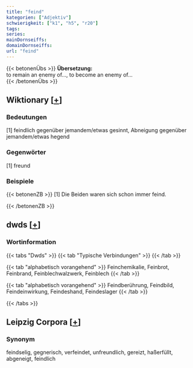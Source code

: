 ```yaml
---
title: "feind"
kategorien: ["Adjektiv"]
schwierigkeit: ["k1", "h5", "r20"]
tags:
series:
mainDornseiffs:
domainDornseiffs:
url: "feind"
---
```


{{< betonenÜbs >}}
**Übersetzung:**  
to remain an enemy of..., to become an enemy of...  
{{< /betonenÜbs >}}

## Wiktionary [[+](https://de.wiktionary.org/wiki/feind)]

### Bedeutungen
[1] feindlich gegenüber jemandem/etwas gesinnt, Abneigung gegenüber jemandem/etwas hegend  

### Gegenwörter
[1] freund  

### Beispiele
{{< betonenZB >}}
[1] Die Beiden waren sich schon immer feind.  

{{< /betonenZB >}}


## dwds [[+](https://www.dwds.de/wb/feind)]

### Wortinformation
{{< tabs "Dwds" >}}
{{< tab "Typische Verbindungen" >}}
{{< /tab >}}

{{< tab "alphabetisch vorangehend" >}}
Feinchemikalie, Feinbrot, Feinbrand, Feinblechwalzwerk, Feinblech
{{< /tab >}}

{{< tab "alphabetisch vorangehend" >}}
Feindberührung, Feindbild, Feindeinwirkung, Feindeshand, Feindeslager
{{< /tab >}}

{{< /tabs >}}

## Leipzig Corpora [[+](https://corpora.uni-leipzig.de/en/res?word=feind&corpusId=deu_newscrawl-public_2018)]


### Synonym
feindselig, gegnerisch, verfeindet, unfreundlich, gereizt, haßerfüllt, abgeneigt, feindlich

